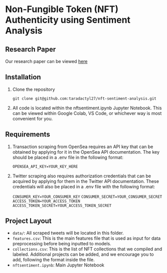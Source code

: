 # Non-Fungible Token (NFT) Authenticity using Sentiment Analysis

## Research Paper
Our research paper can be viewed [here](https://github.com/taradactyl27/nft-sentiment-analysis/blob/main/paper/NLP_Paper.pdf)

## Installation

1. Clone the repository 
    
    `git clone git@github.com:taradactyl27/nft-sentiment-analysis.git`
2. All code is located within the nftsentiment.ipynb Jupyter Notebook. This can be viewed within Google Colab, VS Code, or whichever way is most convenient for you.
   
## Requirements

1. Transaction scraping from OpenSea requires an API key that can be obtained by applying for it in the OpenSea API documentation. The key should be placed in a .env file in the following format:

    `OPENSEA_API_KEY=YOUR_KEY_HERE`

2. Twitter scraping also requires authorization credentials that can be acquired by applying for them in the Twitter API documentation. These credentials will also be placed in a .env file with the following format:

    `CONSUMER_KEY=YOUR_CONSUMER_KEY`
    `CONSUMER_SECRET=YOUR_CONSUMER_SECRET` 
    `ACCESS_TOKEN=YOUR_ACCESS_TOKEN`
    `ACCESS_TOKEN_SECRET=YOUR_ACCESS_TOKEN_SECRET`

## Project Layout

- `data/`: All scraped tweets will be located in this folder.
- `features.csv`: This is the main features file that is used as input for data preprocessing before being inputted to models.
- `collections.csv`: This is the list of NFT collections that we compiled and labeled. Additional projects can be added, and we encourage you to add, following the format inside the file.
- `nftsentiment.ipynb`: Main Jupyter Notebook
